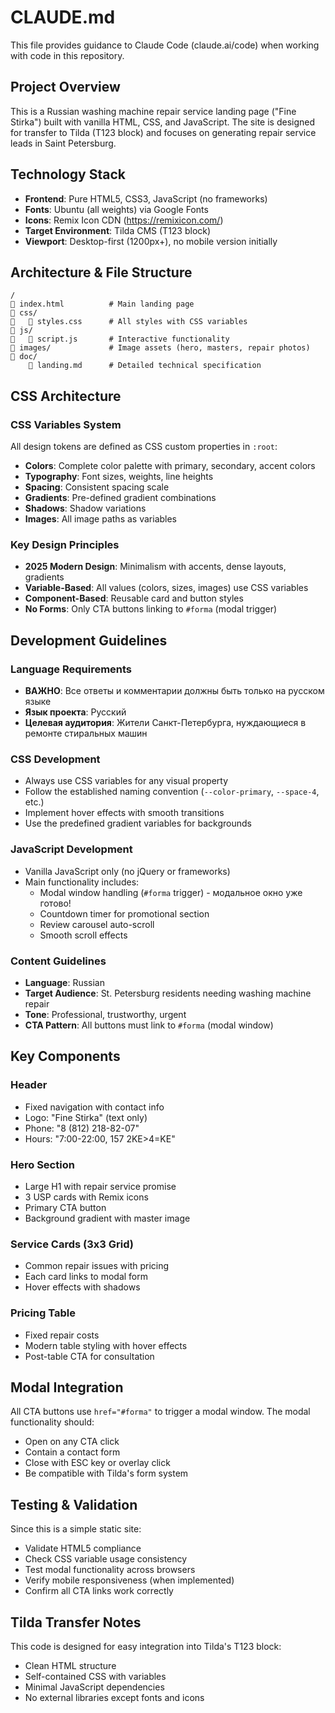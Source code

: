 # CLAUDE.md

This file provides guidance to Claude Code (claude.ai/code) when working with code in this repository.

## Project Overview

This is a Russian washing machine repair service landing page ("Fine Stirka") built with vanilla HTML, CSS, and JavaScript. The site is designed for transfer to Tilda (T123 block) and focuses on generating repair service leads in Saint Petersburg.

## Technology Stack

- **Frontend**: Pure HTML5, CSS3, JavaScript (no frameworks)
- **Fonts**: Ubuntu (all weights) via Google Fonts
- **Icons**: Remix Icon CDN (https://remixicon.com/)
- **Target Environment**: Tilda CMS (T123 block)
- **Viewport**: Desktop-first (1200px+), no mobile version initially

## Architecture & File Structure

```
/
   index.html          # Main landing page
   css/
      styles.css      # All styles with CSS variables
   js/
      script.js       # Interactive functionality
   images/             # Image assets (hero, masters, repair photos)
   doc/
       landing.md      # Detailed technical specification
```

## CSS Architecture

### CSS Variables System
All design tokens are defined as CSS custom properties in `:root`:
- **Colors**: Complete color palette with primary, secondary, accent colors
- **Typography**: Font sizes, weights, line heights
- **Spacing**: Consistent spacing scale
- **Gradients**: Pre-defined gradient combinations
- **Shadows**: Shadow variations
- **Images**: All image paths as variables

### Key Design Principles
- **2025 Modern Design**: Minimalism with accents, dense layouts, gradients
- **Variable-Based**: All values (colors, sizes, images) use CSS variables
- **Component-Based**: Reusable card and button styles
- **No Forms**: Only CTA buttons linking to `#forma` (modal trigger)

## Development Guidelines

### Language Requirements
- **ВАЖНО**: Все ответы и комментарии должны быть только на русском языке
- **Язык проекта**: Русский
- **Целевая аудитория**: Жители Санкт-Петербурга, нуждающиеся в ремонте стиральных машин

### CSS Development
- Always use CSS variables for any visual property
- Follow the established naming convention (`--color-primary`, `--space-4`, etc.)
- Implement hover effects with smooth transitions
- Use the predefined gradient variables for backgrounds

### JavaScript Development
- Vanilla JavaScript only (no jQuery or frameworks)
- Main functionality includes:
  - Modal window handling (`#forma` trigger) - модальное окно уже готово!
  - Countdown timer for promotional section
  - Review carousel auto-scroll
  - Smooth scroll effects

### Content Guidelines
- **Language**: Russian
- **Target Audience**: St. Petersburg residents needing washing machine repair
- **Tone**: Professional, trustworthy, urgent
- **CTA Pattern**: All buttons must link to `#forma` (modal window)

## Key Components

### Header
- Fixed navigation with contact info
- Logo: "Fine Stirka" (text only)
- Phone: "8 (812) 218-82-07"
- Hours: "7:00-22:00, 157 2KE>4=KE"

### Hero Section
- Large H1 with repair service promise
- 3 USP cards with Remix icons
- Primary CTA button
- Background gradient with master image

### Service Cards (3x3 Grid)
- Common repair issues with pricing
- Each card links to modal form
- Hover effects with shadows

### Pricing Table
- Fixed repair costs
- Modern table styling with hover effects
- Post-table CTA for consultation

## Modal Integration

All CTA buttons use `href="#forma"` to trigger a modal window. The modal functionality should:
- Open on any CTA click
- Contain a contact form
- Close with ESC key or overlay click
- Be compatible with Tilda's form system

## Testing & Validation

Since this is a simple static site:
- Validate HTML5 compliance
- Check CSS variable usage consistency  
- Test modal functionality across browsers
- Verify mobile responsiveness (when implemented)
- Confirm all CTA links work correctly

## Tilda Transfer Notes

This code is designed for easy integration into Tilda's T123 block:
- Clean HTML structure
- Self-contained CSS with variables
- Minimal JavaScript dependencies
- No external libraries except fonts and icons